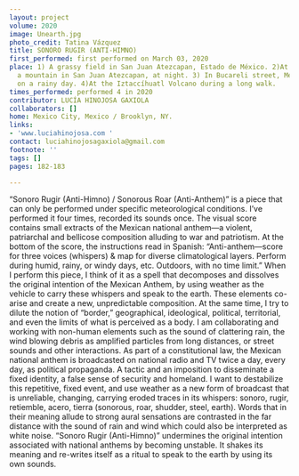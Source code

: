 ```yaml
---
layout: project
volume: 2020
image: Unearth.jpg
photo_credit: Tatina Vázquez
title: SONORO RUGIR (ANTI-HIMNO)
first_performed: first performed on March 03, 2020
place: 1) A grassy field in San Juan Atezcapan, Estado de México. 2)At the top of
  a mountain in San Juan Atezcapan, at night. 3) In Bucareli street, Mexico City,
  on a rainy day. 4)At the Iztaccíhuatl Volcano during a long walk.
times_performed: performed 4 in 2020
contributor: LUCÍA HINOJOSA GAXIOLA
collaborators: []
home: Mexico City, Mexico / Brooklyn, NY.
links:
- 'www.luciahinojosa.com '
contact: luciahinojosagaxiola@gmail.com
footnote: ''
tags: []
pages: 182-183

---
```


“Sonoro Rugir (Anti-Himno) / Sonorous Roar (Anti-Anthem)” is a piece that can only be performed under specific meteorological conditions. I’ve performed it four times, recorded its sounds once. The visual score contains small extracts of the Mexican national anthem—a violent, patriarchal and bellicose composition alluding to war and patriotism. At the bottom of the score, the instructions read in Spanish: “Anti-anthem—score for three voices (whispers) & map for diverse climatological layers. Perform during humid, rainy, or windy days, etc. Outdoors, with no time limit.” When I perform this piece, I think of it as a spell that decomposes and dissolves the original intention of the Mexican Anthem, by using weather as the vehicle to carry these whispers and speak to the earth. These elements co-arise and create a new, unpredictable composition. At the same time, I try to dilute the notion of “border,” geographical, ideological, political, territorial, and even the limits of what is perceived as a body. I am collaborating and working with non-human elements such as the sound of clattering rain, the wind blowing debris as amplified particles from long distances, or street sounds and other interactions. As part of a constitutional law, the Mexican national anthem is broadcasted on national radio and TV twice a day, every day, as political propaganda. A tactic and an imposition to disseminate a fixed identity, a false sense of security and homeland. I want to destabilize this repetitive, fixed event, and use weather as a new form of broadcast that is unreliable, changing, carrying eroded traces in its whispers: sonoro, rugir, retiemble, acero, tierra (sonorous, roar, shudder, steel, earth). Words that in their meaning allude to strong aural sensations are contrasted in the far distance with the sound of rain and wind which could also be interpreted as white noise. “Sonoro Rugir (Anti-Himno)” undermines the original intention associated with national anthems by becoming unstable. It shakes its meaning and re-writes itself as a ritual to speak to the earth by using its own sounds. 
